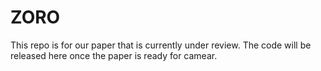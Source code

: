 # ZORO

This repo is for our paper that is currently under review. The code will be released here once the paper is ready for camear.
